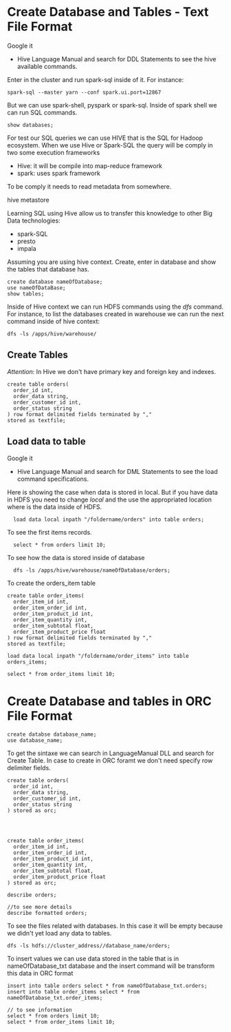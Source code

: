 # Create Database and Tables - Text File Format

Google it
- Hive Language Manual and search for DDL Statements
to see the hive available commands.

Enter in the cluster and run spark-sql inside of it. For instance:

    spark-sql --master yarn --conf spark.ui.port=12867

But we can use spark-shell, pyspark or spark-sql. Inside of spark shell we can
run SQL commands.

    show databases;

For test our SQL queries we can use HIVE that is the SQL for Hadoop ecosystem.
When we use Hive or Spark-SQL the query will be comply in two some execution frameworks
- Hive: it will be compile into map-reduce framework
- spark: uses spark framework

To be comply it needs to read metadata from somewhere.

   hive metastore

Learning SQL using Hive allow us to transfer this knowledge to other Big Data technologies:
- spark-SQL
- presto
- impala

Assuming you are using hive context. Create, enter in database and show the tables that database has.

    create database nameOfDatabase;
    use nameOfDataBase;
    show tables;

Inside of Hive context we can run HDFS commands using the *dfs* command. For instance,
to list the databases created in warehouse we can run the next command inside of hive context:

    dfs -ls /apps/hive/warehouse/

## Create Tables

*Attention*: In Hive we don't have primary key and foreign key and indexes.

    create table orders(
      order_id int,
      order_data string,
      order_customer_id int,
      order_status string
    ) row format delimited fields terminated by ","
    stored as textfile;

## Load data to table

Google it
- Hive Language Manual and search for DML Statements
to see the load command specifications.

Here is showing the case when data is stored in local. But if you have data in
HDFS you need to change *local* and the use the appropriated location where is
the data inside of HDFS.

      load data local inpath "/foldername/orders" into table orders;

To see the first items records.

      select * from orders limit 10;

To see how the data is stored inside of database

      dfs -ls /apps/hive/warehouse/nameOfDatabase/orders;

To create the orders_item table

    create table order_items(
      order_item_id int,
      order_item_order_id int,
      order_item_product_id int,
      order_item_quantity int,
      order_item_subtotal float,
      order_item_product_price float
    ) row format delimited fields terminated by ","
    stored as textfile;

    load data local inpath "/foldername/order_items" into table orders_items;

    select * from order_items limit 10;

# Create Database and tables in ORC File Format

    create databse database_name;
    use database_name;

To get the sintaxe we can search in LanguageManual DLL and search for Create Table.
In case to create in ORC foramt we don't need specify row delimiter fields.


    create table orders(
      order_id int,
      order_data string,
      order_customer_id int,
      order_status string
    ) stored as orc;




    create table order_items(
      order_item_id int,
      order_item_order_id int,
      order_item_product_id int,
      order_item_quantity int,
      order_item_subtotal float,
      order_item_product_price float
    ) stored as orc;

    describe orders;

    //to see more details
    describe formatted orders;

To see the files related with databases. In this case it will be empty because we didn't yet load any data to tables.

    dfs -ls hdfs://cluster_address//database_name/orders;

To insert values we can use data stored in the table that is in  nameOfDatabase_txt database and the insert command will be transform this data in ORC format

    insert into table orders select * from nameOfDatabase_txt.orders;
    insert into table order_items select * from nameOfDatabase_txt.order_items;

    // to see information
    select * from orders limit 10;
    select * from order_items limit 10;
